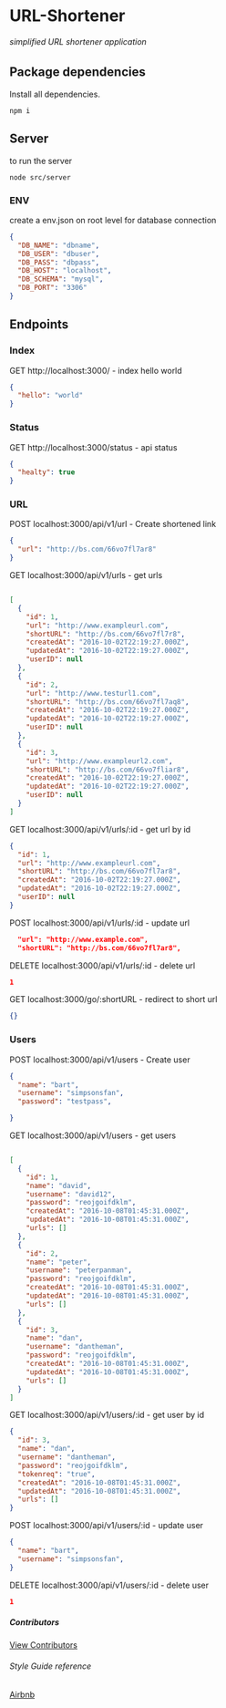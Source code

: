 # URL-Shortener

###### simplified URL shortener application

## Package dependencies

Install all dependencies.

```
npm i
```
## Server

to run the server

```
node src/server
```

### ENV

create a env.json on root level for database connection

```json
{
  "DB_NAME": "dbname",
  "DB_USER": "dbuser",
  "DB_PASS": "dbpass",
  "DB_HOST": "localhost",
  "DB_SCHEMA": "mysql",
  "DB_PORT": "3306"
}
```

## Endpoints

### Index

GET http://localhost:3000/ - index hello world

```json
{
  "hello": "world"
}
```
### Status

GET http://localhost:3000/status - api status

```json
{
  "healty": true
}
```

### URL

POST localhost:3000/api/v1/url - Create shortened link

```json
{
  "url": "http://bs.com/66vo7fl7ar8"
}
```

GET localhost:3000/api/v1/urls - get urls

```json

[
  {
    "id": 1,
    "url": "http://www.exampleurl.com",
    "shortURL": "http://bs.com/66vo7fl7r8",
    "createdAt": "2016-10-02T22:19:27.000Z",
    "updatedAt": "2016-10-02T22:19:27.000Z",
    "userID": null
  },
  {
    "id": 2,
    "url": "http://www.testurl1.com",
    "shortURL": "http://bs.com/66vo7fl7aq8",
    "createdAt": "2016-10-02T22:19:27.000Z",
    "updatedAt": "2016-10-02T22:19:27.000Z",
    "userID": null
  },
  {
    "id": 3,
    "url": "http://www.exampleurl2.com",
    "shortURL": "http://bs.com/66vo7fliar8",
    "createdAt": "2016-10-02T22:19:27.000Z",
    "updatedAt": "2016-10-02T22:19:27.000Z",
    "userID": null
  }
]
```

GET localhost:3000/api/v1/urls/:id - get url by id

```json
{
  "id": 1,
  "url": "http://www.exampleurl.com",
  "shortURL": "http://bs.com/66vo7fl7ar8",
  "createdAt": "2016-10-02T22:19:27.000Z",
  "updatedAt": "2016-10-02T22:19:27.000Z",
  "userID": null
}
```

POST localhost:3000/api/v1/urls/:id - update url

```json
  "url": "http://www.example.com",
  "shortURL": "http://bs.com/66vo7fl7ar8",
```

DELETE localhost:3000/api/v1/urls/:id - delete url

```json
1
```

GET localhost:3000/go/:shortURL - redirect to short url

```json
{}
```

### Users

POST localhost:3000/api/v1/users - Create user

```json
{
  "name": "bart",
  "username": "simpsonsfan",
  "password": "testpass",

}
```

GET localhost:3000/api/v1/users - get users

```json

[
  {
    "id": 1,
    "name": "david",
    "username": "david12",
    "password": "reojgoifdklm",
    "createdAt": "2016-10-08T01:45:31.000Z",
    "updatedAt": "2016-10-08T01:45:31.000Z",
    "urls": []
  },
  {
    "id": 2,
    "name": "peter",
    "username": "peterpanman",
    "password": "reojgoifdklm",
    "createdAt": "2016-10-08T01:45:31.000Z",
    "updatedAt": "2016-10-08T01:45:31.000Z",
    "urls": []
  },
  {
    "id": 3,
    "name": "dan",
    "username": "dantheman",
    "password": "reojgoifdklm",
    "createdAt": "2016-10-08T01:45:31.000Z",
    "updatedAt": "2016-10-08T01:45:31.000Z",
    "urls": []
  }
]
```

GET localhost:3000/api/v1/users/:id - get user by id

```json
{
  "id": 3,
  "name": "dan",
  "username": "dantheman",
  "password": "reojgoifdklm",
  "tokenreq": "true",
  "createdAt": "2016-10-08T01:45:31.000Z",
  "updatedAt": "2016-10-08T01:45:31.000Z",
  "urls": []
}
```

POST localhost:3000/api/v1/users/:id - update user

```json
{
  "name": "bart",
  "username": "simpsonsfan",
}
```

DELETE localhost:3000/api/v1/users/:id - delete user

```json
1
```


##### Contributors
[View Contributors](https://github.com/seanedw1/URL-Shortener/graphs/contributors)

###### Style Guide reference
[Airbnb](https://github.com/airbnb/javascript)
